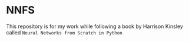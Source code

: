 # NNFS

This repository is for my work while following a book by Harrison Kinsley called `Neural Networks from Scratch in Python`
